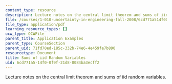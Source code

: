 ```yaml
---
content_type: resource
description: Lecture notes on the central limit theorem and sums of iid random variables.
file: /courses/1-010-uncertainty-in-engineering-fall-2008/6cd771a514f00f9f21d80084ba3ecff2_app_17.pdf
file_type: application/pdf
learning_resource_types: []
ocw_type: OCWFile
parent_title: Application Examples
parent_type: CourseSection
parent_uid: 71fd70ed-185c-332b-74e6-4e459fe7b890
resourcetype: Document
title: Sums of iid Random Variables
uid: 6cd771a5-14f0-0f9f-21d8-0084ba3ecff2
---
```

Lecture notes on the central limit theorem and sums of iid random variables.

